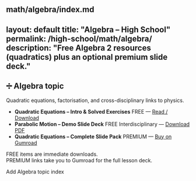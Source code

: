 math/algebra/index.md
---
layout: default
title: "Algebra – High School"
permalink: /high-school/math/algebra/
description: "Free Algebra 2 resources (quadratics) plus an optional premium slide deck."
---

<div class="content-box">
  <h2>➗ Algebra&nbsp;<span class="badge">topic</span></h2>
  <p>Quadratic equations, factorisation, and cross-disciplinary links to physics.</p>
</div>

<ul class="resource-list">

  <li>
    <strong>Quadratic Equations – Intro &amp; Solved Exercises</strong>
    <span class="badge free">FREE</span>
    — <a href="/high-school/math/algebra/quadratic-equations-intro/">Read / Download</a>
  </li>

  <li>
    <strong>Parabolic Motion – Demo Slide Deck</strong>
    <span class="badge free">FREE</span>
    <span class="badge inter">Interdisciplinary</span>
    — <a href="/high-school/math/algebra/parabolic-motion-demo/">Download PDF</a>
  </li>

  <li>
    <strong>Quadratic Equations – Complete Slide Pack</strong>
    <span class="badge premium">PREMIUM</span>
    — <a href="https://gumroad.com/quad-pack" target="_blank">Buy on Gumroad</a>
  </li>

</ul>

<div class="content-box">
  <p class="mt-4">
    <span class="badge free">FREE</span> items are immediate downloads.<br>
    <span class="badge premium">PREMIUM</span> links take you to Gumroad for the full lesson deck.
  </p>
</div>
Add Algebra topic index
